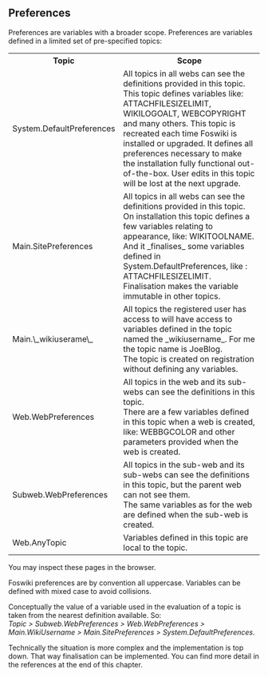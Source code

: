 ## Preferences	

Preferences are variables with a broader scope. Preferences are variables defined in a limited set of pre-specified topics:

<table class="foswikiTable">
<tr class="foswikiTableOdd foswikiTableRowdataBgSorted0 foswikiTableRowdataBg0">
<th class="foswikiTableCol0 foswikiFirstCol"> Topic </th>
<th class="foswikiTableCol1 foswikiLastCol"> Scope </th>
</tr>
<tr class="foswikiTableEven foswikiTableRowdataBgSorted0 foswikiTableRowdataBg0">
<td class="foswikiTableCol0 foswikiFirstCol"> System.DefaultPreferences </td>
<td class="foswikiTableCol1 foswikiLastCol"> All topics in all webs can see the definitions provided in this topic. <br />
This topic defines variables like: ATTACHFILESIZELIMIT, WIKILOGOALT, WEBCOPYRIGHT and many others. This topic is recreated each time Foswiki is installed or upgraded. It defines all preferences necessary to make the installation fully functional out-of-the-box. User edits in this topic will be lost at the next upgrade. </td>
</tr>
<tr class="foswikiTableOdd foswikiTableRowdataBgSorted1 foswikiTableRowdataBg1">
<td class="foswikiTableCol0 foswikiFirstCol"> Main.SitePreferences </td>
<td class="foswikiTableCol1 foswikiLastCol"> All topics in all webs can see the definitions provided in this topic. <br />
On installation this topic defines a few variables relating to appearance, like: WIKITOOLNAME. And it _finalises_ some variables defined in System.DefaultPreferences, like : ATTACHFILESIZELIMIT. Finalisation makes the variable immutable in other topics. </td>
</tr>
<tr class="foswikiTableEven foswikiTableRowdataBgSorted0 foswikiTableRowdataBg0">
<td class="foswikiTableCol0 foswikiFirstCol"> Main.\_wikiuserame\_ </td>
<td class="foswikiTableCol1 foswikiLastCol"> All topics the registered user has access to will have access to variables defined in the topic named the _wikiusername_. For me the topic name is JoeBlog. <br />
The topic is created on registration without defining any variables. </td>
</tr>
<tr class="foswikiTableOdd foswikiTableRowdataBgSorted1 foswikiTableRowdataBg1">
<td class="foswikiTableCol0 foswikiFirstCol"> Web.WebPreferences </td>
<td class="foswikiTableCol1 foswikiLastCol"> All topics in the web and its sub-webs can see the definitions in this topic. <br />
There are a few variables defined in this topic when a web is created, like: WEBBGCOLOR and other parameters provided when the web is created. </td>
</tr>
<tr class="foswikiTableEven foswikiTableRowdataBgSorted0 foswikiTableRowdataBg0">
<td class="foswikiTableCol0 foswikiFirstCol"> Subweb.WebPreferences </td>
<td class="foswikiTableCol1 foswikiLastCol"> All topics in the sub-web and its sub-webs can see the definitions in this topic, but the parent web can not see them. <br />
The same variables as for the web are defined when the sub-web is created. </td>
</tr>
<tr class="foswikiTableOdd foswikiTableRowdataBgSorted1 foswikiTableRowdataBg1">
<td class="foswikiTableCol0 foswikiFirstCol foswikiLast"> Web.AnyTopic </td>
<td class="foswikiTableCol1 foswikiLastCol foswikiLast"> Variables defined in this topic are local to the topic. </td>
</tr>
</table>

You may inspect these pages in the browser.

Foswiki preferences are by convention all uppercase. Variables can be defined with mixed case to avoid collisions.

Conceptually the value of a variable used in the evaluation of a topic is taken from the nearest definition available. So:<br />
_Topic &gt; Subweb.WebPreferences &gt; Web.WebPreferences &gt; Main.WikiUsername &gt; Main.SitePreferences &gt; System.DefaultPreferences_.

Technically the situation is more complex and the implementation is top down. That way finalisation can be implemented. You can find more detail in the references at the end of this chapter.

